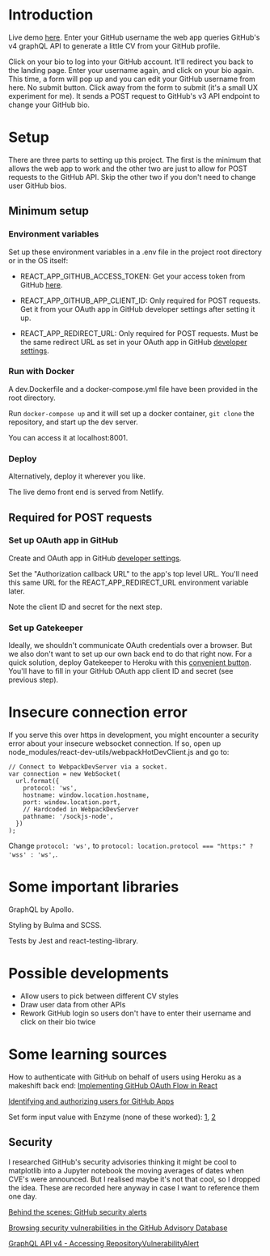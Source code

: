 # Introduction

Live demo [here](https://cvme.notathoughtexperiment.me/). Enter your GitHub username the web app queries GitHub's v4 graphQL API to generate a little CV from your GitHub profile.

Click on your bio to log into your GitHub account. It'll redirect you back to the landing page. Enter your username again, and click on your bio again. This time, a form will pop up and you can edit your GitHub username from here. No submit button. Click away from the form to submit (it's a small UX experiment for me). It sends a POST request to GitHub's v3 API endpoint to change your GitHub bio.

# Setup

There are three parts to setting up this project. The first is the minimum that allows the web app to work and the other two are just to allow for POST requests to the GitHub API. Skip the other two if you don't need to change user GitHub bios.

## Minimum setup

### Environment variables

Set up these environment variables in a .env file in the project root directory or in the OS itself:

- REACT_APP_GITHUB_ACCESS_TOKEN: Get your access token from GitHub [here](https://github.com/settings/tokens).

- REACT_APP_GITHUB_APP_CLIENT_ID: Only required for POST requests. Get it from your OAuth app in GitHub developer settings after setting it up.

- REACT_APP_REDIRECT_URL: Only required for POST requests. Must be the same redirect URL as set in your OAuth app in GitHub [developer settings](https://github.com/settings/developers).

### Run with Docker

A dev.Dockerfile and a docker-compose.yml file have been provided in the root directory.

Run `docker-compose up` and it will set up a docker container, `git clone` the repository, and start up the dev server.

You can access it at localhost:8001.

### Deploy

Alternatively, deploy it wherever you like.

The live demo front end is served from Netlify.

## Required for POST requests

### Set up OAuth app in GitHub

Create and OAuth app in GitHub [developer settings](https://github.com/settings/developers).

Set the "Authorization callback URL" to the app's top level URL. You'll need this same URL for the REACT_APP_REDIRECT_URL environment variable later.

Note the client ID and secret for the next step.

### Set up Gatekeeper

Ideally, we shouldn't communicate OAuth credentials over a browser. But we also don't want to set up our own back end to do that right now. For a quick solution, deploy Gatekeeper to Heroku with this [convenient button](https://github.com/prose/gatekeeper#deploy-on-heroku). You'll have to fill in your GitHub OAuth app client ID and secret (see previous step).

# Insecure connection error

If you serve this over https in development, you might encounter a security error about your insecure websocket connection. If so, open up node_modules/react-dev-utils/webpackHotDevClient.js and go to:

```
// Connect to WebpackDevServer via a socket.
var connection = new WebSocket(
  url.format({
    protocol: 'ws',
    hostname: window.location.hostname,
    port: window.location.port,
    // Hardcoded in WebpackDevServer
    pathname: '/sockjs-node',
  })
);
```

Change `protocol: 'ws',` to `protocol: location.protocol === "https:" ? 'wss' : 'ws',`.

# Some important libraries

GraphQL by Apollo.

Styling by Bulma and SCSS.

Tests by Jest and react-testing-library.

# Possible developments

- Allow users to pick between different CV styles
- Draw user data from other APIs
- Rework GitHub login so users don't have to enter their username and click on their bio twice

# Some learning sources

How to authenticate with GitHub on behalf of users using Heroku as a makeshift back end: [Implementing GitHub OAuth Flow in React](https://www.graphql.college/implementing-github-oauth-flow/)

[Identifying and authorizing users for GitHub Apps](https://developer.github.com/apps/building-github-apps/identifying-and-authorizing-users-for-github-apps/)

Set form input value with Enzyme (none of these worked): [1](https://github.com/airbnb/enzyme/issues/76), [2](https://stackoverflow.com/questions/37219772/enzyme-how-to-access-and-set-input-value)

## Security

I researched GitHub's security advisories thinking it might be cool to matplotlib into a Jupyter notebook the moving averages of dates when CVE's were announced. But I realised maybe it's not that cool, so I dropped the idea. These are recorded here anyway in case I want to reference them one day.

[Behind the scenes: GitHub security alerts](https://github.blog/2019-12-11-behind-the-scenes-github-vulnerability-alerts/)

[Browsing security vulnerabilities in the GitHub Advisory Database](https://help.github.com/en/github/managing-security-vulnerabilities/browsing-security-vulnerabilities-in-the-github-advisory-database)

[GraphQL API v4 - Accessing RepositoryVulnerabilityAlert](https://github.community/t5/GitHub-API-Development-and/GraphQL-API-v4-Accessing-RepositoryVulnerabilityAlert/td-p/19008)
